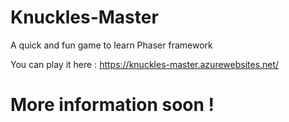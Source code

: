 # Knuckles-Master

A quick and fun game to learn Phaser framework

You can play it here : https://knuckles-master.azurewebsites.net/

# More information soon ! 
